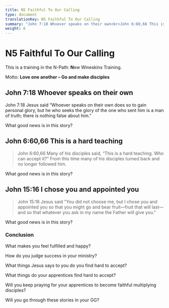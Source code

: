 ```yaml
---
title: N5 Faithful To Our Calling
type: document
translationKey: N5 Faithful To Our Calling
summary: "John 7:18 Whoever speaks on their own<br>John 6:60,66 This is a hard teaching<br>John 15:16 I chose you and appointed you"
weight: 6
---
```

# N5 Faithful To Our Calling

This is a training in the N-Path: **N**ew Wineskins Training.

Motto: **Love one another – Go and make disciples**

## John 7:18 Whoever speaks on their own

John 7:18 Jesus said “Whoever speaks on their own does so to gain personal glory, but he who seeks the glory of the one who sent him is a man of truth; there is nothing false about him."

What good news is in this story?

## John 6:60,66 This is a hard teaching

>   John 6:60,66 Many of his disciples said, “This is a hard teaching. Who can accept it?” From this time many of his disciples turned back and no longer followed him.

What good news is in this story?

## John 15:16 I chose you and appointed you

>   John 15:16 Jesus said "You did not choose me, but I chose you and appointed you so that you might go and bear fruit—fruit that will last—and so that whatever you ask in my name the Father will give you."

What good news is in this story?

### Conclusion

What makes you feel fulfilled and happy?

How do you judge success in your ministry?

What things Jesus says to you do you find hard to accept?

What things do your apprentices find hard to accept?

Will you keep praying for your apprentices to become faithful multiplying disciples?

Will you go through these stories in your GG?


